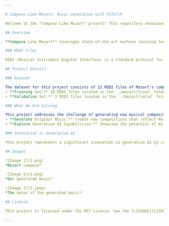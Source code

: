 ```yaml
---

# Compose Like Mozart: Music Generation with PyTorch

Welcome to the "Compose Like Mozart" project! This repository showcases an innovative approach to music generation using PyTorch, inspired by the timeless compositions of Wolfgang Amadeus Mozart. 

## Overview

**Compose Like Mozart** leverages state-of-the-art machine learning techniques to generate new music that reflects the elegance and complexity of Mozart’s classical compositions. By training a custom PyTorch model on a curated set of MIDI files, this project demonstrates how generative AI can be used to replicate and innovate upon the rich musical heritage of one of history's greatest composers.

### MIDI Files

MIDI (Musical Instrument Digital Interface) is a standard protocol for communicating musical performance data between digital instruments and computers. MIDI files encode information about musical notes, rhythms, and dynamics, allowing us to capture the essence of compositions and feed them into our machine learning model for training.

## Project Details

### Dataset

The dataset for this project consists of 21 MIDI files of Mozart's compositions. These files are divided into:
- **Training Set:** 18 MIDI files located in the `./mozart/train` folder.
- **Validation Set:** 3 MIDI files located in the `./mozart/valid` folder.

### What We Are Solving

This project addresses the challenge of generating new musical compositions that maintain the stylistic elements of Mozart’s work. By training our model on a substantial dataset of Mozart’s music, we aim to:
- **Generate Original Music:** Create new compositions that reflect Mozart’s musical style.
- **Explore Generative AI Capabilities:** Showcase the potential of AI in the creative domain of music.

### Innovation in Generative AI

This project represents a significant innovation in generative AI by combining classical music with cutting-edge machine learning techniques. By applying deep learning methods to the realm of music composition, we are exploring how AI can contribute to the arts and enhance our ability to create and experience music.

## Images

![Image 1](1.png)  
*Mozart compose*

![Image 2](2.png)  
*Our generated music*

![Image 3](3.jpeg)  
*The notes of the generated music*

## License

This project is licensed under the MIT License. See the [LICENSE](LICENSE) file for details.

---
```


